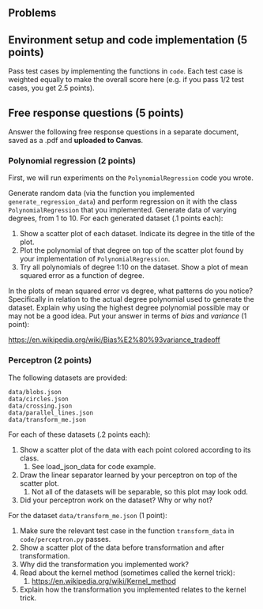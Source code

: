 ## Problems

## Environment setup and code implementation (5 points)
Pass test cases by implementing the functions in `code`. Each test case is weighted 
equally to make the overall score here (e.g. if you pass 1/2 test cases, you get 2.5 points).

## Free response questions (5 points)

Answer the following free response questions in a separate document, 
saved as a .pdf and **uploaded to Canvas**.

### Polynomial regression (2 points)

First, we will run experiments on the `PolynomialRegression` code you wrote.

Generate random data (via the function you implemented `generate_regression_data`) 
and perform regression on it with the class `PolynomialRegression` that you
implemented. Generate data of varying degrees, from 1 to 10. For each generated
dataset (.1 points each):

1. Show a scatter plot of each dataset. Indicate its degree in the title of the plot.
2. Plot the polynomial of that degree on top of the scatter plot found by your implementation of 
`PolynomialRegression`.
3. Try all polynomials of degree 1:10 on the dataset. Show a plot of mean squared error as a 
function of degree.

In the plots of mean squared error vs degree, what patterns do you notice? Specifically
in relation to the actual degree polynomial used to generate the dataset. Explain why
using the highest degree polynomial possible may or may not be a good idea. Put your
answer in terms of *bias* and *variance* (1 point):

https://en.wikipedia.org/wiki/Bias%E2%80%93variance_tradeoff

### Perceptron (2 points)

The following datasets are provided:

```
data/blobs.json
data/circles.json
data/crossing.json
data/parallel_lines.json
data/transform_me.json
```

For each of these datasets (.2 points each):

1. Show a scatter plot of the data with each point colored according to its class.
   1. See load_json_data for code example.
2. Draw the linear separator learned by your perceptron on top of the scatter plot.
   1. Not all of the datasets will be separable, so this plot may look odd.
3. Did your perceptron work on the dataset? Why or why not? 

For the dataset `data/transform_me.json` (1 point):
1. Make sure the relevant test case in the function `transform_data` in `code/perceptron.py` passes.
2. Show a scatter plot of the data before transformation and after transformation.
3. Why did the transformation you implemented work?
4. Read about the kernel method (sometimes called the kernel trick):
   1. https://en.wikipedia.org/wiki/Kernel_method
5. Explain how the transformation you implemented relates to the kernel trick.
